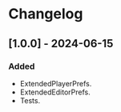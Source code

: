 # Changelog

## [1.0.0] - 2024-06-15

### Added

- ExtendedPlayerPrefs.
- ExtendedEditorPrefs.
- Tests.
